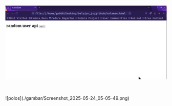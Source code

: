 ![polos](./gambar/Screenshot_2025-05-24_05-02-07.png)
<br>

<br>
<br>
![polos](./gambar/Screenshot_2025-05-24_05-05-49.png)